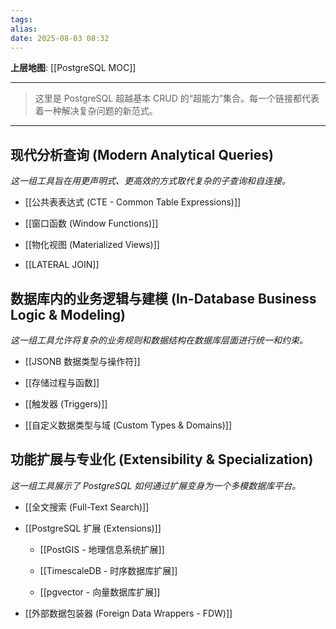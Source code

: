 ```yaml
---
tags: 
alias: 
date: 2025-08-03 08:32
---
```


**上层地图**: [[PostgreSQL MOC]]

---

> 这里是 PostgreSQL 超越基本 CRUD 的“超能力”集合。每一个链接都代表着一种解决复杂问题的新范式。

---

## 现代分析查询 (Modern Analytical Queries)

*这一组工具旨在用更声明式、更高效的方式取代复杂的子查询和自连接。*

- [[公共表表达式 (CTE - Common Table Expressions)]]

- [[窗口函数 (Window Functions)]]

- [[物化视图 (Materialized Views)]]  

- [[LATERAL JOIN]] 

## 数据库内的业务逻辑与建模 (In-Database Business Logic & Modeling)

*这一组工具允许将复杂的业务规则和数据结构在数据库层面进行统一和约束。*

- [[JSONB 数据类型与操作符]]

- [[存储过程与函数]]

- [[触发器 (Triggers)]]

- [[自定义数据类型与域 (Custom Types & Domains)]] 

## 功能扩展与专业化 (Extensibility & Specialization)

*这一组工具展示了 PostgreSQL 如何通过扩展变身为一个多模数据库平台。*

- [[全文搜索 (Full-Text Search)]]

- [[PostgreSQL 扩展 (Extensions)]]

    - [[PostGIS - 地理信息系统扩展]]

    - [[TimescaleDB - 时序数据库扩展]]

    - [[pgvector - 向量数据库扩展]]
    
- [[外部数据包装器 (Foreign Data Wrappers - FDW)]] 